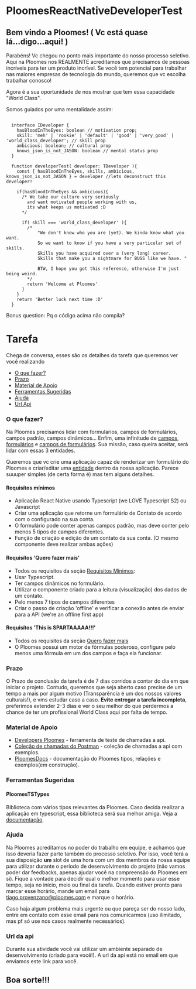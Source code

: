 # PloomesReactNativeDeveloperTest

## Bem vindo a Ploomes! ( Vc está quase lá...digo...aqui! )

<p>Parabéns! Vc chegou no ponto mais importante do nosso processo seletivo. Aqui na Ploomes nos REALMENTE acreditamos que precisamos de pessoas incríveis para ter um produto incrível. Se você tem potencial para trabalhar nas maiores empresas de tecnologia do mundo, queremos que vc escolha trabalhar conosco!<p>
  
Agora é a sua oportunidade de nos mostrar que tem essa capacidade  "World Class". 

Somos guiados por uma mentalidade assim:

```TS
  
  interface IDeveloper {
    hasBloodInTheEyes: boolean // motivation prop;
    skill: 'meh' | 'rookie' | 'default' | 'good' | 'very_good' | 'world_class_developer'; // skill prop
    ambicious: boolean; // cultural prop
    knows_json_is_not_JASON: boolean // mental status prop 
  }

  function developerTest( developer: TDeveloper ){
    const { hasBloodInTheEyes, skills, ambicious, knows_json_is_not_JASON } = developer //lets deconstruct this developer!
    
    if(hasBloodInTheEyes && ambicious){
      /* We take our culture very seriously 
        and want motivated people working with us, 
        its what keeps us motivated :D 
      */
      
      if( skill === 'world_class_developer' ){
        /* 
            "We don't know who you are (yet). We kinda know what you want. 
            So we want to know if you have a very particular set of skills. 
            Skills you have acquired over a (very long) career. 
            Skills that make you a nightmare for BUGS like we have. "

            BTW, I hope you got this reference, otherwise I'm just being weird.
        */
        return 'Welcome at Ploomes'
      }
    }
    return 'Better luck next time :D'
  }
````

Bonus question: Pq o código acima não compila?

# Tarefa

Chega de conversa, esses são os detalhes da tarefa que queremos ver você realizando 

- [O que fazer?](#0-que-fazer-?)
- [Prazo](#prazo)
- [Material de Apoio](#Material-de-Apoio)
- [Ferramentas Sugeridas](#Ferramentas-Sugeridas)
- [Ajuda](#Ajuda)
- [Url Api](#url-api)

### O que fazer?

Na Ploomes precisamos lidar com formularios, campos de formulários, campos padrão, campos dinâmicos... Enfim, uma infinitude de [campos](https://ploomes.github.io/PloomesDocs/content/fields/), [formulários](https://ploomes.github.io/PloomesDocs/content/forms/) e [campos de formulários](https://ploomes.github.io/PloomesDocs/content/fields/). Sua missão, caso queira aceitar, será lidar com essas 3 entidades.

Queremos que vc crie uma aplicação capaz de renderizar um formulário do Ploomes e criar/editar uma [entidade](https://ploomes.github.io/PloomesDocs/content/entities/) dentro da nossa aplicação. Parece suuuper simples (de certa forma é) mas tem alguns detalhes.

#### Requisítos mínimos

 - Aplicação React Native usando Typescript (we LOVE Typescript S2) ou Javascript
 - Criar uma aplicação que retorne um formulário de Contato de acordo com o configurado na sua conta. 
 - O formulário pode conter apenas campos padrão, mas deve conter pelo menos 5 tipos de campos diferentes. 
 - Função de criação e edição de um contato da sua conta. (O mesmo componente deve realizar ambas ações)
 
#### Requisítos 'Quero fazer mais'

 - Todos os requisitos da seção [Requisitos Mínimos](#Requisítos-mínimos):
 - Usar Typescript.
 - Ter campos dinâmicos no formulário.
 - Utilizar o componente criado para a leitura (visualização) dos dados de um contato.
 - Pelo menos 7 tipos de campos diferentes
 - Criar o passo de criação 'offline' e verificar a conexão antes de enviar para a API (we're an offline first app)
 
#### Requisítos 'This is SPARTAAAAA!!!' 

 - Todos os requisitos da seção [Quero fazer mais](#Requisítos-'Quero-fazer-mais')
 - O Ploomes possui um motor de fórmulas poderoso, configure pelo menos uma fórmula em um dos campos e faça ela funcionar.

### Prazo

O Prazo de conclusão da tarefa é de 7 dias corridos a contar do dia em que iniciar o projeto. Contudo, queremos que seja aberto caso precise de um tempo a mais por algum motivo (Transparência é um dos nossos valores culturais!), e vms estudar caso a caso. **Evite entregar a tarefa incompleta**, preferimos extender 2-3 dias e ver o seu melhor do que perdermos a chance de ter um profissional World Class aqui por falta de tempo.

### Material de Apoio
 - [Developers Ploomes](https://developers.ploomes.com/) - ferramenta de teste de chamadas a api.
 - [Coleção de chamadas do Postman](https://www.getpostman.com/collections/33d47e1467a02c860334) - coleção de chamadas a api com exemplos.
 - [PloomesDocs](https://ploomes.github.io/PloomesDocs/) - documentação do Ploomes tipos, relações e exemplos(em construção).
 
### Ferramentas Sugeridas 

#### PloomesTSTypes

Biblioteca com vários tipos relevantes da Ploomes. Caso decida realizar a aplicação em typescript, essa biblioteca será sua melhor amiga.
Veja a [documentação](https://github.com/Ploomes/PloomesTSTypes/blob/master/readme.md).

### Ajuda

Na Ploomes acreditamos no poder do trabalho em equipe, e achamos que isso deveria fazer parte também do processo seletivo. Por isso, você terá a sua disposição **um** slot de uma hora com um dos membros da nossa equipe para utilizar durante o período de desenvolvimento do projeto (não vamos poder dar feedbacks, apenas ajudar você na compreensão do Ploomes em si). Fique a vontade para decidir qual o melhor momento para usar esse tempo, seja no início, meio ou final da tarefa. Quando estiver pronto para marcar esse horário, mande um email para tiago.provenzano@ploomes.com e marque o horário.

Caso haja algum problema mais urgente ou que pareça ser do nosso lado, entre em contato com esse email para nos comunicarmos (uso ilimitado, mas pf só use nos casos realmente necessários).

### Url da api

Durante sua atividade você vai utilizar um ambiente separado de desenvolvimento (criado para você!). A url da api está no email em que enviamos este link para você.

## Boa sorte!!!
